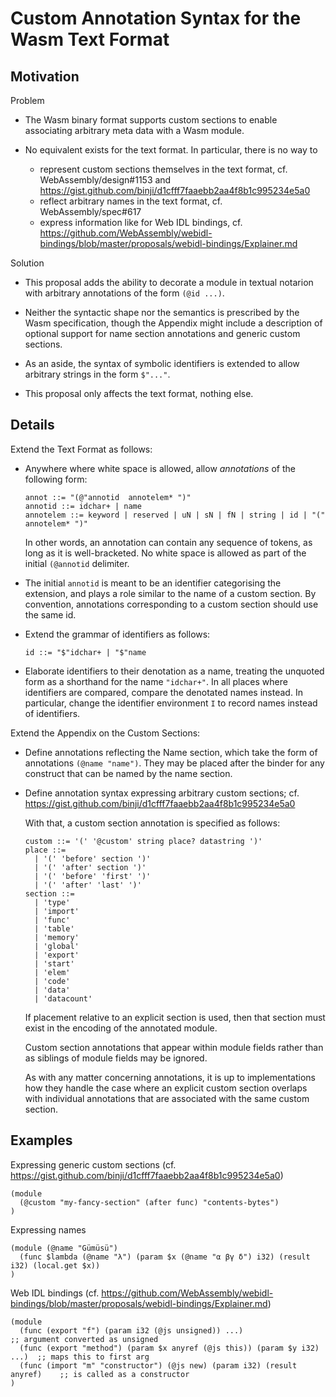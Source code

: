 # Custom Annotation Syntax for the Wasm Text Format

## Motivation

Problem

* The Wasm binary format supports custom sections to enable associating arbitrary meta data with a Wasm module.

* No equivalent exists for the text format. In particular, there is no way to
  - represent custom sections themselves in the text format, cf. WebAssembly/design#1153 and https://gist.github.com/binji/d1cfff7faaebb2aa4f8b1c995234e5a0
  - reflect arbitrary names in the text format, cf. WebAssembly/spec#617
  - express information like for Web IDL bindings, cf. https://github.com/WebAssembly/webidl-bindings/blob/master/proposals/webidl-bindings/Explainer.md

Solution

* This proposal adds the ability to decorate a module in textual notarion with arbitrary annotations of the form `(@id ...)`.

* Neither the syntactic shape nor the semantics is prescribed by the Wasm specification, though the Appendix might include a description of optional support for name section annotations and generic custom sections.

* As an aside, the syntax of symbolic identifiers is extended to allow arbitrary strings in the form `$"..."`.

* This proposal only affects the text format, nothing else.


## Details

Extend the Text Format as follows:

* Anywhere where white space is allowed, allow *annotations* of the following form:
  ```
  annot ::= "(@"annotid  annotelem* ")"
  annotid ::= idchar+ | name
  annotelem ::= keyword | reserved | uN | sN | fN | string | id | "(" annotelem* ")"
  ```
  In other words, an annotation can contain any sequence of tokens, as long as it is well-bracketed.
  No white space is allowed as part of the initial `(@annotid` delimiter.

* The initial `annotid` is meant to be an identifier categorising the extension, and plays a role similar to the name of a custom section.
  By convention, annotations corresponding to a custom section should use the same id.

* Extend the grammar of identifiers as follows:
  ```
  id ::= "$"idchar+ | "$"name
  ```

* Elaborate identifiers to their denotation as a name, treating the unquoted form as a shorthand for the name `"idchar+"`. In all places where identifiers are compared, compare the denotated names instead. In particular, change the identifier environment `I` to record names instead of identifiers.

Extend the Appendix on the Custom Sections:

* Define annotations reflecting the Name section, which take the form of annotations `(@name "name")`.
  They may be placed after the binder for any construct that can be named by the name section.

* Define annotation syntax expressing arbitrary custom sections; cf. https://gist.github.com/binji/d1cfff7faaebb2aa4f8b1c995234e5a0

  With that, a custom section annotation is specified as follows:
  ```
  custom ::= '(' '@custom' string place? datastring ')'
  place ::=
    | '(' 'before' section ')'
    | '(' 'after' section ')'
    | '(' 'before' 'first' ')'
    | '(' 'after' 'last' ')'
  section ::=
    | 'type'
    | 'import'
    | 'func'
    | 'table'
    | 'memory'
    | 'global'
    | 'export'
    | 'start'
    | 'elem'
    | 'code'
    | 'data'
    | 'datacount'
  ```
  If placement relative to an explicit section is used, then that section must exist in the encoding of the annotated module.

  Custom section annotations that appear within module fields rather than as siblings of module fields may be ignored.

  As with any matter concerning annotations, it is up to implementations how they handle the case where an explicit custom section overlaps with individual annotations that are associated with the same custom section.


## Examples

Expressing generic custom sections (cf. https://gist.github.com/binji/d1cfff7faaebb2aa4f8b1c995234e5a0)
```wasm
(module
  (@custom "my-fancy-section" (after func) "contents-bytes")
)
```

Expressing names
```wasm
(module (@name "Gümüsü")
  (func $lambda (@name "λ") (param $x (@name "α βγ δ") i32) (result i32) (local.get $x))
)
```

Web IDL bindings (cf. https://github.com/WebAssembly/webidl-bindings/blob/master/proposals/webidl-bindings/Explainer.md)
```wasm
(module
  (func (export "f") (param i32 (@js unsigned)) ...)                        ;; argument converted as unsigned
  (func (export "method") (param $x anyref (@js this)) (param $y i32) ...)  ;; maps this to first arg
  (func (import "m" "constructor") (@js new) (param i32) (result anyref)    ;; is called as a constructor
)
```
